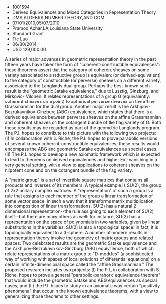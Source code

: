 
* 1001594
* Derived Equivalences and Mixed Categories in Representation Theory
* DMS,ALGEBRA,NUMBER THEORY,AND COM
* 07/01/2010,05/07/2010
* Pramod Achar,LA,Louisiana State University
* Standard Grant
* Tie Luo
* 06/30/2014
* USD 129,000.00

A series of major advances in geometric representation theory in the past
fifteen years have taken the form of "coherent-constructible equivalences":
these theorems assert that the category of coherent sheaves on some variety
associated to a reductive group is equivalent (or derived-equivalent) to the
category of constructible (or perverse) sheaves on a different variety,
associated to the Langlands dual group. Perhaps the best-known such result is
the "geometric Satake equivalence," due to Lusztig, Ginzburg, and Mirkovic-
Vilonen. It relates representations of a group G (equivalently: coherent sheaves
on a point) to spherical perverse sheaves on the affine Grassmannian for the
dual group. Another major result is the Arkhipov-Bezrukavnikov-Ginzburg (ABG)
equivalence, which states that there is a derived equivalence between perverse
sheaves on the affine Grassmannian and coherent sheaves on the cotangent bundle
of the flag variety of G. Both these results may be regarded as part of the
geometric Langlands program. The P.I. hopes to contribute to this picture with
the following two projects: (I) In collaboration with S. Riche, the P.I. hopes
to prove parabolic versions of several known coherent-constructible
equivalences; these results would encompass the ABG and geometric Satake
equivalences as special cases. (II) The P.I. hopes to develop a new axiomatic
framework which is expected to lead to theorems on derived equivalences and
higher Ext-vanishing in a very general setting, with a view to applications to
coherent sheaves on the nilpotent cone and on the cotangent bundle of the flag
variety.

A "matrix group" is a set of invertible square matrices that contains all
products and inverses of its members. A typical example is SU(2), the group of
2x2 unitary complex matrices. A "representation" of such a group is a rule that
assigns to each member of the group a linear transformation of some vector
space, in such a way that it transforms matrix multiplication into composition
of linear transformations. SU(2) has a natural 2-dimensional representation--the
rule assigning to each element of SU(2) itself--but there are many others as
well: for instance, SU(2) has a representation on the space of polynomials in
two variables, given by linear substitutions in the variables. SU(2) is also a
topological space: in fact, it is topologically equivalent to a 3-sphere. A
number of modern results in representation theory involve the geometry of matrix
groups and related spaces. Two celebrated results are the geometric Satake
equivalence and the Arkhipov-Bezrukavnikov-Ginzburg (ABG) equivalence, both of
which relate representations of a matrix group to "D-modules" (a sophisticated
way of working with spaces of local solutions of differential equations) on a
certain infinite-dimensional space called the "affine Grassmannian." The
proposed research includes two projects: (I) the P.I., in collaboration with S.
Riche, hopes to prove a general "parabolic-parahoric equivalence theorem" that
would include the geometric Satake and ABG equivalences as special cases; and
(II) the P.I. hopes to study in an axiomatic way certain "positivity phenomena"
that occur in the known equivalence theorems, with a view to generalizing those
theorems to other settings.
